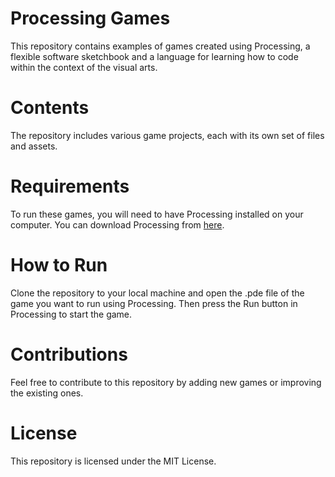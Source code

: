 # Processing Games

This repository contains examples of games created using Processing, a flexible software sketchbook and a language for learning how to code within the context of the visual arts.

# Contents

The repository includes various game projects, each with its own set of files and assets. 

# Requirements

To run these games, you will need to have Processing installed on your computer. You can download Processing from [here](https://processing.org/download).

# How to Run

Clone the repository to your local machine and open the .pde file of the game you want to run using Processing. Then press the Run button in Processing to start the game.

# Contributions

Feel free to contribute to this repository by adding new games or improving the existing ones.

# License

This repository is licensed under the MIT License.
